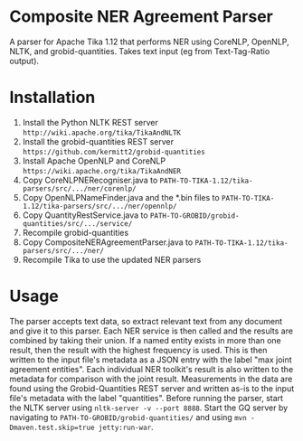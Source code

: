 # Composite NER Agreement Parser
A parser for Apache Tika 1.12 that performs NER using CoreNLP, OpenNLP, NLTK, and grobid-quantities. Takes text input (eg from Text-Tag-Ratio output). 

# Installation
1. Install the Python NLTK REST server ```http://wiki.apache.org/tika/TikaAndNLTK```
2. Install the grobid-quantities REST server ```https://github.com/kermitt2/grobid-quantities```
3. Install Apache OpenNLP and CoreNLP 	```https://wiki.apache.org/tika/TikaAndNER```
4. Copy CoreNLPNERecogniser.java to ```PATH-TO-TIKA-1.12/tika-parsers/src/.../ner/corenlp/```
5. Copy OpenNLPNameFinder.java and the *.bin files to ```PATH-TO-TIKA-1.12/tika-parsers/src/.../ner/opennlp/```
6. Copy QuantityRestService.java to ```PATH-TO-GROBID/grobid-quantities/src/.../service/```
7. Recompile grobid-quantities
8. Copy CompositeNERAgreementParser.java to ```PATH-TO-TIKA-1.12/tika-parsers/src/.../ner/```
9. Recompile Tika to use the updated NER parsers

# Usage
The parser accepts text data, so extract relevant text from any document and give it to this parser. Each NER service is then called and the results are combined by taking their union. If a named entity exists in more than one result, then the result with the highest frequency is used. This is then written to the input file's metadata as a JSON entry with the label "max joint agreement entities". Each individual NER toolkit's result is also written to the metadata for comparison with the joint result. Measurements in the data are found using the Grobid-Quantities REST server and written as-is to the input file's metadata with the label "quantities". Before running the parser, start the NLTK server using ```nltk-server -v --port 8888```. Start the GQ server by navigating to ```PATH-TO-GROBID/grobid-quantities/``` and using ```mvn -Dmaven.test.skip=true jetty:run-war```. 